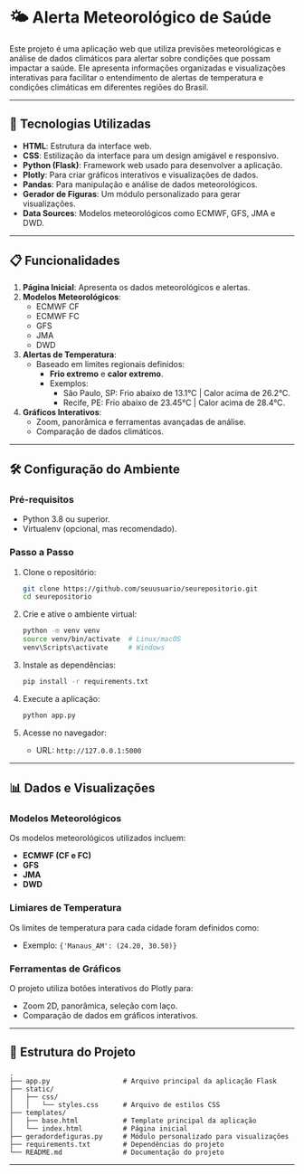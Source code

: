 
# 🌤️ Alerta Meteorológico de Saúde

Este projeto é uma aplicação web que utiliza previsões meteorológicas e análise de dados climáticos para alertar sobre condições que possam impactar a saúde. Ele apresenta informações organizadas e visualizações interativas para facilitar o entendimento de alertas de temperatura e condições climáticas em diferentes regiões do Brasil.

---

## 🚀 Tecnologias Utilizadas

- **HTML**: Estrutura da interface web.
- **CSS**: Estilização da interface para um design amigável e responsivo.
- **Python (Flask)**: Framework web usado para desenvolver a aplicação.
- **Plotly**: Para criar gráficos interativos e visualizações de dados.
- **Pandas**: Para manipulação e análise de dados meteorológicos.
- **Gerador de Figuras**: Um módulo personalizado para gerar visualizações.
- **Data Sources**: Modelos meteorológicos como ECMWF, GFS, JMA e DWD.

---

## 📋 Funcionalidades

1. **Página Inicial**: Apresenta os dados meteorológicos e alertas.
2. **Modelos Meteorológicos**:
   - ECMWF CF
   - ECMWF FC
   - GFS
   - JMA
   - DWD
3. **Alertas de Temperatura**:
   - Baseado em limites regionais definidos:
     - **Frio extremo** e **calor extremo**.
     - Exemplos:
       - São Paulo, SP: Frio abaixo de 13.1°C | Calor acima de 26.2°C.
       - Recife, PE: Frio abaixo de 23.45°C | Calor acima de 28.4°C.
4. **Gráficos Interativos**:
   - Zoom, panorâmica e ferramentas avançadas de análise.
   - Comparação de dados climáticos.

---

## 🛠️ Configuração do Ambiente

### **Pré-requisitos**
- Python 3.8 ou superior.
- Virtualenv (opcional, mas recomendado).

### **Passo a Passo**
1. Clone o repositório:
   ```bash
   git clone https://github.com/seuusuario/seurepositorio.git
   cd seurepositorio
   ```

2. Crie e ative o ambiente virtual:
   ```bash
   python -m venv venv
   source venv/bin/activate  # Linux/macOS
   venv\Scripts\activate     # Windows
   ```

3. Instale as dependências:
   ```bash
   pip install -r requirements.txt
   ```

4. Execute a aplicação:
   ```bash
   python app.py
   ```

5. Acesse no navegador:
   - URL: `http://127.0.0.1:5000`

---

## 📊 Dados e Visualizações

### Modelos Meteorológicos
Os modelos meteorológicos utilizados incluem:
- **ECMWF (CF e FC)**
- **GFS**
- **JMA**
- **DWD**

### Limiares de Temperatura
Os limites de temperatura para cada cidade foram definidos como:
- Exemplo: `{'Manaus_AM': (24.20, 30.50)}`

### Ferramentas de Gráficos
O projeto utiliza botões interativos do Plotly para:
- Zoom 2D, panorâmica, seleção com laço.
- Comparação de dados em gráficos interativos.

---

## 📁 Estrutura do Projeto

```
.
├── app.py                  # Arquivo principal da aplicação Flask
├── static/
│   ├── css/
│   │   └── styles.css      # Arquivo de estilos CSS
├── templates/
│   ├── base.html           # Template principal da aplicação
│   └── index.html          # Página inicial
├── geradordefiguras.py     # Módulo personalizado para visualizações
├── requirements.txt        # Dependências do projeto
└── README.md               # Documentação do projeto
```

---
